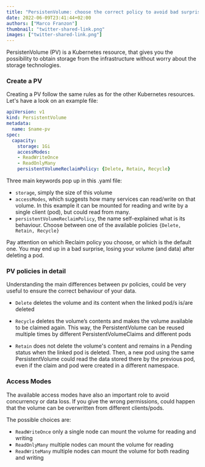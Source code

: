 ```yaml
---
title: "PersistenVolume: choose the correct policy to avoid bad surprises. Don't lose your data!"
date: 2022-06-09T23:41:44+02:00
authors: ["Marco Franzon"]
thumbnail: "twitter-shared-link.png"
images: ["twitter-shared-link.png"]
---
```


PersistenVolume (PV) is a Kubernetes resource, that gives you the possibility to obtain storage from the infrastructure without worry about the storage technologies.

### Create a PV

Creating a PV follow the same rules as for the other Kubernetes resources.
Let's have a look on an example file:

```yaml
apiVersion: v1
kind: PersistentVolume
metadata:
  name: $name-pv
spec:
  capacity:
    storage: 1Gi
    accessModes:
    - ReadWriteOnce
    - ReadOnlyMany
    persistentVolumeReclaimPolicy: {Delete, Retain, Recycle}
```

Three main keywords pop up in this .yaml file:
- `storage`, simply the size of this volume
- `accessModes`, which suggests how many services can read/write on that volume. In this example it can be mounted for reading and write by a single client (pod), but could read from many.
- `persistentVolumeReclaimPolicy`, the name self-explained what is its behaviour. Choose between one of the available policies `{Delete, Retain, Recycle}`

Pay attention on which Reclaim policy you choose, or which is the default one.
You may end up in a bad surprise, losing your volume (and data) after deleting a pod.

### PV policies in detail
Understanding the main differences between pv policies, could be very useful to ensure the correct behaviour of your data.

- `Delete` deletes the volume and its content when the linked pod/s is/are deleted

- `Recycle` deletes the volume’s contents and makes the volume available to be claimed again. This way, the PersistentVolume can be reused multiple times by different PersistentVolumeClaims and different pods

- `Retain` does not delete the volume's content and remains in a Pending status when the linked pod is deleted. Then, a new pod using the same PersistentVolume could read the data stored there by the previous pod, even if the claim and pod were created in a different namespace.

### Access Modes

The available access modes have also an important role to avoid concurrency or data loss. If you give the wrong permissions, could happen that the volume can be overwritten from different clients/pods.

The possible choices are:
- `ReadWriteOnce` only a single node can mount the volume for reading and writing
- `ReadOnlyMany` multiple nodes can mount the volume for reading
- `ReadWriteMany` multiple nodes can mount the volume for both reading and writing
